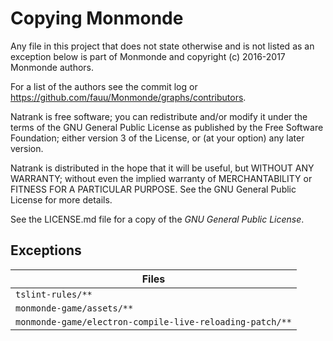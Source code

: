 Copying Monmonde
===============

Any file in this project that does not state otherwise and is not listed as an
exception below is part of Monmonde and copyright (c) 2016-2017 Monmonde authors.

For a list of the authors see the commit log or
https://github.com/fauu/Monmonde/graphs/contributors.

Natrank is free software; you can redistribute and/or modify it under the terms
of the GNU General Public License as published by the Free Software
Foundation; either version 3 of the License, or (at your option) any later
version.

Natrank is distributed in the hope that it will be useful, but WITHOUT ANY
WARRANTY; without even the implied warranty of MERCHANTABILITY or FITNESS FOR
A PARTICULAR PURPOSE. See the GNU General Public License for more
details.

See the LICENSE.md file for a copy of the *GNU General Public License*.

Exceptions
----------
Files |
----- |
`tslint-rules/**` |
`monmonde-game/assets/**` |
`monmonde-game/electron-compile-live-reloading-patch/**` |
